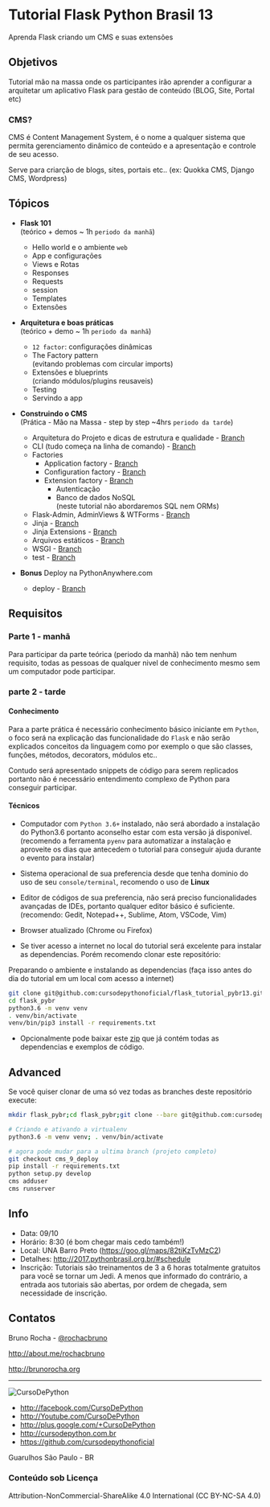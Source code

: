 # Tutorial Flask Python Brasil 13

Aprenda Flask criando um CMS e suas extensões

## Objetivos

Tutorial mão na massa onde os participantes irão aprender a configurar a
arquitetar um aplicativo Flask para gestão de conteúdo (BLOG, Site, Portal etc)

### CMS?

CMS é Content Management System, é o nome a qualquer sistema que permita gerenciamento
dinâmico de conteúdo e a apresentação e controle de seu acesso.

Serve para criarção de blogs, sites, portais etc.. (ex: Quokka CMS, Django CMS, Wordpress)

## Tópicos

- **Flask 101**  
    (teórico + demos ~ 1h `periodo da manhã`)

    * Hello world e o ambiente `web`
    * App e configurações
    * Views e Rotas
    * Responses
    * Requests
    * session
    * Templates
    * Extensões

- **Arquitetura e boas práticas**  
    (teórico + demo ~ 1h `periodo da manhã`)

    * `12 factor`: configurações dinâmicas
    * The Factory pattern  
      (evitando problemas com circular imports)
    * Extensões e blueprints  
      (criando módulos/plugins reusaveis)
    * Testing
    * Servindo a app

- **Construindo o CMS**  
    (Prática - Mão na Massa - step by step ~4hrs `periodo da tarde`)
    * Arquitetura do Projeto e dicas de estrutura e qualidade - [Branch](../../tree/cms/cms)
    * CLI (tudo começa na linha de comando) - [Branch](../../tree/cms_2_cli/cms)
    * Factories
        * Application factory - [Branch](../../tree/cms_3_app_factory/cms)
        * Configuration factory - [Branch](../../tree/cms_3_config_factory/cms)
        * Extension factory - [Branch](../../tree/cms_3_extension_factory/cms)
            * Autenticação
            * Banco de dados NoSQL  
              (neste tutorial não abordaremos SQL nem ORMs)
    * Flask-Admin, AdminViews & WTForms - [Branch](../../tree/cms_4_blog/cms)
    * Jinja - [Branch](../../tree/cms_5_jinja/cms)
    * Jinja Extensions - [Branch](../../tree/cms_5_template_globals/cms)
    * Arquivos estáticos - [Branch](../../tree/cms_6_static/cms)
    * WSGI - [Branch](../../tree/cms_7_wsgi/cms)
    * test - [Branch](../../tree/cms_8_test/cms)

- **Bonus** Deploy na PythonAnywhere.com
    * deploy - [Branch](../../tree/cms_9_deploy/cms)

## Requisitos


### Parte 1 - manhã

Para participar da parte teórica (periodo da manhã) não tem nenhum requisito, todas as pessoas de qualquer nivel de conhecimento mesmo sem um computador pode participar.


### parte 2 - tarde


#### Conhecimento 

Para a parte prática é necessário conhecimento básico iniciante em `Python`, o foco será na explicação das funcionalidade do `Flask` e não serão explicados conceitos da linguagem como por exemplo o que são classes, funções, métodos, decorators, módulos etc..

Contudo será apresentado snippets de código para serem replicados portanto não é necessário entendimento complexo de Python para conseguir participar.

#### Técnicos

* Computador com `Python 3.6+` instalado, não será abordado a instalação do Python3.6 portanto aconselho estar com esta versão já disponivel.
(recomendo a ferramenta `pyenv` para automatizar a instalação e aproveite os dias que antecedem o tutorial para conseguir ajuda durante o evento para instalar)

* Sistema operacional de sua preferencia desde que tenha dominio do uso de seu `console/terminal`, recomendo o uso de **Linux**

* Editor de códigos de sua preferencia, não será preciso funcionalidades avançadas de IDEs, portanto qualquer editor básico é suficiente. 
(recomendo: Gedit, Notepad++, Sublime, Atom, VSCode, Vim)

* Browser atualizado (Chrome ou Firefox)

* Se tiver acesso a internet no local do tutorial será excelente para instalar as dependencias. Porém recomendo clonar este repositório:

Preparando o ambiente e instalando as dependencias (faça isso antes do dia do tutorial em um local com acesso a internet)

```bash
git clone git@github.com:cursodepythonoficial/flask_tutorial_pybr13.git flask_pybr
cd flask_pybr
python3.6 -m venv venv
. venv/bin/activate
venv/bin/pip3 install -r requirements.txt  
```

* Opcionalmente pode baixar este [zip](https://github.com/cursodepythonoficial/flask_tutorial_pybr13/raw/master/files/env.tgz) que já contém todas as dependencias e exemplos de código.


## Advanced

Se você quiser clonar de uma só vez todas as branches deste repositório execute:

```bash
mkdir flask_pybr;cd flask_pybr;git clone --bare git@github.com:cursodepythonoficial/flask_tutorial_pybr13.git .git;git config --unset core.bare;git reset --hard

# Criando e ativando a virtualenv
python3.6 -m venv venv; . venv/bin/activate

# agora pode mudar para a ultima branch (projeto completo)
git checkout cms_9_deploy
pip install -r requirements.txt
python setup.py develop
cms adduser
cms runserver
```

## Info

- Data: 09/10
- Horário: 8:30 (é bom chegar mais cedo também!)
- Local: UNA Barro Preto (https://goo.gl/maps/82tiKzTvMzC2)
- Detalhes: http://2017.pythonbrasil.org.br/#schedule
- Inscrição: Tutoriais são treinamentos de 3 a 6 horas totalmente gratuitos para você se tornar um Jedi. A menos que informado do contrário, a entrada aos tutoriais são abertas, por ordem de chegada, sem necessidade de inscrição.

## Contatos

Bruno Rocha - [@rochacbruno](http://github.com/rochacbruno)

http://about.me/rochacbruno

http://brunorocha.org


---


![CursoDePython](https://avatars2.githubusercontent.com/u/31020499?v=4&s=200)

- http://facebook.com/CursoDePython
- http://Youtube.com/CursoDePython
- http://plus.google.com/+CursoDePython
- http://cursodepython.com.br
- https://github.com/cursodepythonoficial

Guarulhos São Paulo - BR

### Conteúdo sob Licença 

Attribution-NonCommercial-ShareAlike 4.0 International (CC BY-NC-SA 4.0)

